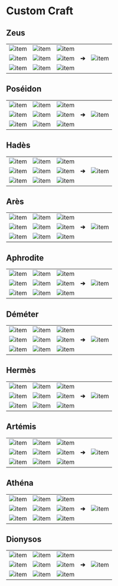 # Custom Craft

## Zeus
||||||
|------|------|-----|-----|----|  
|![item](https://github.com/zelytra/Daedalus/blob/master/img/test.png)|![item](https://github.com/zelytra/Daedalus/blob/master/img/divine_fragment.png)|![item](https://github.com/zelytra/Daedalus/blob/master/img/test.png)||
|![item](https://github.com/zelytra/Daedalus/blob/master/img/divine_fragment.png)|![item](https://github.com/zelytra/Daedalus/blob/master/img/divine_heart.png)|![item](https://github.com/zelytra/Daedalus/blob/master/img/divine_fragment.png)|**➔**|![item](https://github.com/zelytra/Daedalus/blob/master/img/test.png)
|![item](https://github.com/zelytra/Daedalus/blob/master/img/test.png)|![item](https://github.com/zelytra/Daedalus/blob/master/img/divine_fragment.png)|![item](https://github.com/zelytra/Daedalus/blob/master/img/test.png)||

## Poséidon
||||||
|------|------|-----|-----|----|  
|![item](https://github.com/zelytra/Daedalus/blob/master/img/test.png)|![item](https://github.com/zelytra/Daedalus/blob/master/img/divine_fragment.png)|![item](https://github.com/zelytra/Daedalus/blob/master/img/test.png)||
|![item](https://github.com/zelytra/Daedalus/blob/master/img/divine_fragment.png)|![item](https://github.com/zelytra/Daedalus/blob/master/img/divine_heart.png)|![item](https://github.com/zelytra/Daedalus/blob/master/img/divine_fragment.png)|**➔**|![item](https://github.com/zelytra/Daedalus/blob/master/img/test.png)
|![item](https://github.com/zelytra/Daedalus/blob/master/img/test.png)|![item](https://github.com/zelytra/Daedalus/blob/master/img/divine_fragment.png)|![item](https://github.com/zelytra/Daedalus/blob/master/img/test.png)||

## Hadès
||||||
|------|------|-----|-----|----|  
|![item](https://github.com/zelytra/Daedalus/blob/master/img/test.png)|![item](https://github.com/zelytra/Daedalus/blob/master/img/divine_fragment.png)|![item](https://github.com/zelytra/Daedalus/blob/master/img/test.png)||
|![item](https://github.com/zelytra/Daedalus/blob/master/img/divine_fragment.png)|![item](https://github.com/zelytra/Daedalus/blob/master/img/divine_heart.png)|![item](https://github.com/zelytra/Daedalus/blob/master/img/divine_fragment.png)|**➔**|![item](https://github.com/zelytra/Daedalus/blob/master/img/test.png)
|![item](https://github.com/zelytra/Daedalus/blob/master/img/test.png)|![item](https://github.com/zelytra/Daedalus/blob/master/img/divine_fragment.png)|![item](https://github.com/zelytra/Daedalus/blob/master/img/test.png)||

## Arès
||||||
|------|------|-----|-----|----|  
|![item](https://github.com/zelytra/Daedalus/blob/master/img/test.png)|![item](https://github.com/zelytra/Daedalus/blob/master/img/divine_fragment.png)|![item](https://github.com/zelytra/Daedalus/blob/master/img/test.png)||
|![item](https://github.com/zelytra/Daedalus/blob/master/img/divine_fragment.png)|![item](https://github.com/zelytra/Daedalus/blob/master/img/divine_heart.png)|![item](https://github.com/zelytra/Daedalus/blob/master/img/divine_fragment.png)|**➔**|![item](https://github.com/zelytra/Daedalus/blob/master/img/test.png)
|![item](https://github.com/zelytra/Daedalus/blob/master/img/test.png)|![item](https://github.com/zelytra/Daedalus/blob/master/img/divine_fragment.png)|![item](https://github.com/zelytra/Daedalus/blob/master/img/test.png)||

## Aphrodite
||||||
|------|------|-----|-----|----|  
|![item](https://github.com/zelytra/Daedalus/blob/master/img/test.png)|![item](https://github.com/zelytra/Daedalus/blob/master/img/divine_fragment.png)|![item](https://github.com/zelytra/Daedalus/blob/master/img/test.png)||
|![item](https://github.com/zelytra/Daedalus/blob/master/img/divine_fragment.png)|![item](https://github.com/zelytra/Daedalus/blob/master/img/divine_heart.png)|![item](https://github.com/zelytra/Daedalus/blob/master/img/divine_fragment.png)|**➔**|![item](https://github.com/zelytra/Daedalus/blob/master/img/test.png)
|![item](https://github.com/zelytra/Daedalus/blob/master/img/test.png)|![item](https://github.com/zelytra/Daedalus/blob/master/img/divine_fragment.png)|![item](https://github.com/zelytra/Daedalus/blob/master/img/test.png)||

## Déméter
||||||
|------|------|-----|-----|----|  
|![item](https://github.com/zelytra/Daedalus/blob/master/img/test.png)|![item](https://github.com/zelytra/Daedalus/blob/master/img/divine_fragment.png)|![item](https://github.com/zelytra/Daedalus/blob/master/img/test.png)||
|![item](https://github.com/zelytra/Daedalus/blob/master/img/divine_fragment.png)|![item](https://github.com/zelytra/Daedalus/blob/master/img/divine_heart.png)|![item](https://github.com/zelytra/Daedalus/blob/master/img/divine_fragment.png)|**➔**|![item](https://github.com/zelytra/Daedalus/blob/master/img/test.png)
|![item](https://github.com/zelytra/Daedalus/blob/master/img/test.png)|![item](https://github.com/zelytra/Daedalus/blob/master/img/divine_fragment.png)|![item](https://github.com/zelytra/Daedalus/blob/master/img/test.png)||

## Hermès
||||||
|------|------|-----|-----|----|  
|![item](https://github.com/zelytra/Daedalus/blob/master/img/test.png)|![item](https://github.com/zelytra/Daedalus/blob/master/img/divine_fragment.png)|![item](https://github.com/zelytra/Daedalus/blob/master/img/test.png)||
|![item](https://github.com/zelytra/Daedalus/blob/master/img/divine_fragment.png)|![item](https://github.com/zelytra/Daedalus/blob/master/img/divine_heart.png)|![item](https://github.com/zelytra/Daedalus/blob/master/img/divine_fragment.png)|**➔**|![item](https://github.com/zelytra/Daedalus/blob/master/img/test.png)
|![item](https://github.com/zelytra/Daedalus/blob/master/img/test.png)|![item](https://github.com/zelytra/Daedalus/blob/master/img/divine_fragment.png)|![item](https://github.com/zelytra/Daedalus/blob/master/img/test.png)||

## Artémis
||||||
|------|------|-----|-----|----|  
|![item](https://github.com/zelytra/Daedalus/blob/master/img/test.png)|![item](https://github.com/zelytra/Daedalus/blob/master/img/divine_fragment.png)|![item](https://github.com/zelytra/Daedalus/blob/master/img/test.png)||
|![item](https://github.com/zelytra/Daedalus/blob/master/img/divine_fragment.png)|![item](https://github.com/zelytra/Daedalus/blob/master/img/divine_heart.png)|![item](https://github.com/zelytra/Daedalus/blob/master/img/divine_fragment.png)|**➔**|![item](https://github.com/zelytra/Daedalus/blob/master/img/test.png)
|![item](https://github.com/zelytra/Daedalus/blob/master/img/test.png)|![item](https://github.com/zelytra/Daedalus/blob/master/img/divine_fragment.png)|![item](https://github.com/zelytra/Daedalus/blob/master/img/test.png)||

## Athéna
||||||
|------|------|-----|-----|----|  
|![item](https://github.com/zelytra/Daedalus/blob/master/img/test.png)|![item](https://github.com/zelytra/Daedalus/blob/master/img/divine_fragment.png)|![item](https://github.com/zelytra/Daedalus/blob/master/img/test.png)||
|![item](https://github.com/zelytra/Daedalus/blob/master/img/divine_fragment.png)|![item](https://github.com/zelytra/Daedalus/blob/master/img/divine_heart.png)|![item](https://github.com/zelytra/Daedalus/blob/master/img/divine_fragment.png)|**➔**|![item](https://github.com/zelytra/Daedalus/blob/master/img/test.png)
|![item](https://github.com/zelytra/Daedalus/blob/master/img/test.png)|![item](https://github.com/zelytra/Daedalus/blob/master/img/divine_fragment.png)|![item](https://github.com/zelytra/Daedalus/blob/master/img/test.png)||

## Dionysos
||||||
|------|------|-----|-----|----|  
|![item](https://github.com/zelytra/Daedalus/blob/master/img/test.png)|![item](https://github.com/zelytra/Daedalus/blob/master/img/divine_fragment.png)|![item](https://github.com/zelytra/Daedalus/blob/master/img/test.png)||
|![item](https://github.com/zelytra/Daedalus/blob/master/img/divine_fragment.png)|![item](https://github.com/zelytra/Daedalus/blob/master/img/divine_heart.png)|![item](https://github.com/zelytra/Daedalus/blob/master/img/divine_fragment.png)|**➔**|![item](https://github.com/zelytra/Daedalus/blob/master/img/test.png)
|![item](https://github.com/zelytra/Daedalus/blob/master/img/test.png)|![item](https://github.com/zelytra/Daedalus/blob/master/img/divine_fragment.png)|![item](https://github.com/zelytra/Daedalus/blob/master/img/test.png)||
